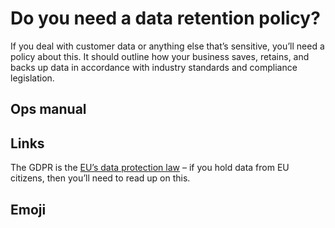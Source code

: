 # Do you need a data retention policy?

If you deal with customer data or anything else that’s sensitive, you’ll need a policy about this. It should outline how your business saves, retains, and backs up data in accordance with industry standards and compliance legislation.

## Ops manual

## Links

The GDPR is the [EU’s data protection law](https://gdpr.eu/what-is-gdpr/) – if you hold data from EU citizens, then you’ll need to read up on this.

## Emoji

